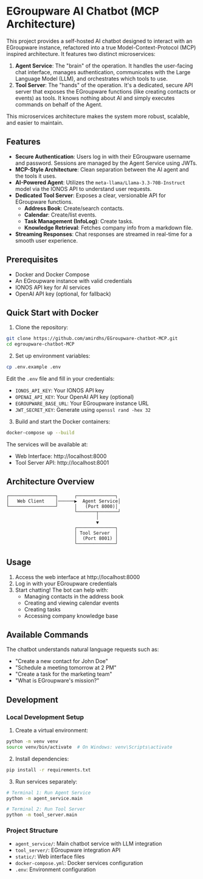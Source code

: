 # EGroupware AI Chatbot (MCP Architecture)

This project provides a self-hosted AI chatbot designed to interact with an EGroupware instance, refactored into a true Model-Context-Protocol (MCP) inspired architecture. It features two distinct microservices:

1.  **Agent Service**: The "brain" of the operation. It handles the user-facing chat interface, manages authentication, communicates with the Large Language Model (LLM), and orchestrates which tools to use.
2.  **Tool Server**: The "hands" of the operation. It's a dedicated, secure API server that exposes the EGroupware functions (like creating contacts or events) as tools. It knows nothing about AI and simply executes commands on behalf of the Agent.

This microservices architecture makes the system more robust, scalable, and easier to maintain.

## Features

- **Secure Authentication**: Users log in with their EGroupware username and password. Sessions are managed by the Agent Service using JWTs.
- **MCP-Style Architecture**: Clean separation between the AI agent and the tools it uses.
- **AI-Powered Agent**: Utilizes the `meta-llama/Llama-3.3-70B-Instruct` model via the IONOS API to understand user requests.
- **Dedicated Tool Server**: Exposes a clear, versionable API for EGroupware functions.
  - **Address Book**: Create/search contacts.
  - **Calendar**: Create/list events.
  - **Task Management (InfoLog)**: Create tasks.
  - **Knowledge Retrieval**: Fetches company info from a  markdown file.
- **Streaming Responses**: Chat responses are streamed in real-time for a smooth user experience.

## Prerequisites

- Docker and Docker Compose
- An EGroupware instance with valid credentials
- IONOS API key for AI services
- OpenAI API key (optional, for fallback)

## Quick Start with Docker

1. Clone the repository:
```bash
git clone https://github.com/amirdhs/EGroupware-chatbot-MCP.git
cd egroupware-chatbot-MCP
```

2. Set up environment variables:
```bash
cp .env.example .env
```
Edit the `.env` file and fill in your credentials:
- `IONOS_API_KEY`: Your IONOS API key
- `OPENAI_API_KEY`: Your OpenAI API key (optional)
- `EGROUPWARE_BASE_URL`: Your EGroupware instance URL
- `JWT_SECRET_KEY`: Generate using `openssl rand -hex 32`

3. Build and start the Docker containers:
```bash
docker-compose up --build
```

The services will be available at:
- Web Interface: http://localhost:8000
- Tool Server API: http://localhost:8001

## Architecture Overview

```
┌─────────────────┐      ┌──────────────┐
│   Web Client    │──────▶  Agent Service│
└─────────────────┘      │   (Port 8000)│
                         └───────┬───────┘
                                 │
                                 ▼
                         ┌──────────────┐
                         │ Tool Server  │
                         │  (Port 8001) │
                         └──────────────┘
```

## Usage

1. Access the web interface at http://localhost:8000
2. Log in with your EGroupware credentials
3. Start chatting! The bot can help with:
   - Managing contacts in the address book
   - Creating and viewing calendar events
   - Creating tasks
   - Accessing company knowledge base

## Available Commands

The chatbot understands natural language requests such as:
- "Create a new contact for John Doe"
- "Schedule a meeting tomorrow at 2 PM"
- "Create a task for the marketing team"
- "What is EGroupware's mission?"

## Development

### Local Development Setup

1. Create a virtual environment:
```bash
python -m venv venv
source venv/bin/activate  # On Windows: venv\Scripts\activate
```

2. Install dependencies:
```bash
pip install -r requirements.txt
```

3. Run services separately:
```bash
# Terminal 1: Run Agent Service
python -m agent_service.main

# Terminal 2: Run Tool Server
python -m tool_server.main
```

### Project Structure

- `agent_service/`: Main chatbot service with LLM integration
- `tool_server/`: EGroupware integration API
- `static/`: Web interface files
- `docker-compose.yml`: Docker services configuration
- `.env`: Environment configuration


